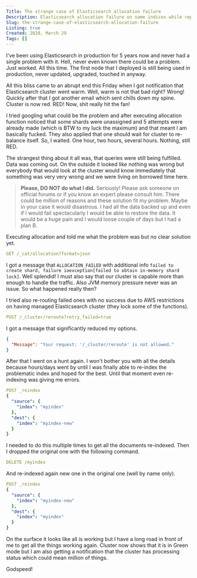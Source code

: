 ```yaml
---
Title: The strange case of Elasticsearch allocation failure
Description: Elasticsearch allocation failure on some indices while reporting domain processing
Slug: the-strange-case-of-elasticsearch-allocation-failure
Listing: true
Created: 2020, March 29
Tags: []
---
```


I've been using Elasticsearch in production for 5 years now and never had a single problem with it. Hell, never even known there could be a problem. Just worked. All this time. The first node that I deployed is still being used in production, never updated, upgraded, touched in anyway.

All this bliss came to an abrupt end this Friday when I got notification that Elasticsearch cluster went warm. Well, warm is not that bad right? Wrong! Quickly after that I got another email which sent chills down my spine. Cluster is now red. RED! Now, shit really hit the fan!

I tried googling what could be the problem and after executing allocation function noticed that some shards were unassigned and 5 attempts were already made (which is BTW to my luck the maximum) and that meant I am basically fucked. They also applied that one should wait for cluster to re-balance itself. So, I waited. One hour, two hours, several hours. Nothing, still RED.

The strangest thing about it all was, that queries were still being fulfilled. Data was coming out. On the outside it looked like nothing was wrong but everybody that would look at the cluster would know immediately that something was very very wrong and we were living on borrowed time here.

> **Please, DO NOT do what I did.** Seriously! Please ask someone on official forums or if you know an expert please consult him. There could be million of reasons and these solution fit my problem. Maybe in your case it would disastrous. I had all the data backed up and even if I would fail spectacularly I would be able to restore the data. It would be a huge pain and I would loose couple of days but I had a plan B.

Executing allocation and told me what the problem was but no clear solution yet.

```yaml
GET /_cat/allocation?format=json
```

I got a message that `ALLOCATION_FAILED` with additional info `failed to create shard, failure ioexception[failed to obtain in-memory shard lock]`. Well splendid! I must also say that our cluster is capable more than enough to handle the traffic. Also JVM memory pressure never was an issue. So what happened really then?

I tried also re-routing failed ones with no success due to AWS restrictions on having managed Elasticsearch cluster (they lock some of the functions).

```yaml
POST /_cluster/reroute?retry_failed=true
```

I got a message that significantly reduced my options.

```json
{
  "Message": "Your request: '/_cluster/reroute' is not allowed."
}
```

After that I went on a hunt again. I won't bother you with all the details because hours/days went by until I was finally able to re-index the problematic index and hoped for the best. Until that moment even re-indexing was giving me errors.

```yaml
POST _reindex
{
  "source": {
    "index": "myindex"
  },
  "dest": {
    "index": "myindex-new"
  }
}
```

I needed to do this multiple times to get all the documents re-indexed. Then I dropped the original one with the following command.

```yaml
DELETE /myindex
```

And re-indexed again new one in the original one (well by name only).

```yaml
POST _reindex
{
  "source": {
    "index": "myindex-new"
  },
  "dest": {
    "index": "myindex"
  }
}
```

On the surface it looks like all is working but I have a long road in front of me to get all the things working again. Cluster now shows that it is in Green mode but I am also getting a notification that the cluster has processing status which could mean million of things.

Godspeed!
